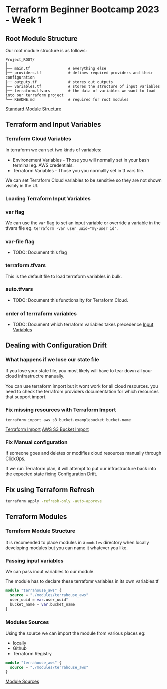 # Terraform Beginner Bootcamp 2023 - Week 1

## Root Module Structure

Our root module structure is as follows:

```
Project_ROOT/
│
├── main.tf                 # everything else
├── providers.tf            # defines required providers and their configuration
├── outputs.tf              # stores out outputs
├── variables.tf            # stores the structure of input variables
├── terraform.tfvars        # the data of variables we want to load into our terraform project
└── README.md               # required for root modules
```


[Standard Module Structure](https://developer.hashicorp.com/terraform/language/modules/develop/structure)

## Terraform and Input Variables

### Terraform Cloud Variables

In terraform we can set two kinds of variables:
- Environement Variables - Those you will normally set in your bash terminal eg. AWS credentials.
- Terraform Variables - Those you you normallly set in tf vars file.

We can set Terraform Cloud variables to be sensitive so they are not shown visibly in the UI.

### Loading Terraform Input Variables

### var flag
We can use the `var` flag to set an input variable or override a variable in the tfvars file eg. `terraform -var user_uuid="my-user_id"`.

### var-file flag

- TODO: Document this flag

### terraform.tfvars

This is the default file to load terraform variables in bulk.

### auto.tfvars

- TODO: Document this functionality for Terraform Cloud.

### order of terrraform variables

- TODO: Document which terraform variables takes precedence
[Input Variables](https://developer.hashicorp.com/terraform/language/values/variables)



## Dealing with Configuration Drift

### What happens if we lose our state file

If you lose your state file, you most likely will have to tear down all your cloud infrastructre manually.

You can use terraform import but it wont work for all cloud resources. you need to check the terrafrom providers documentation for which resources that support import.

### Fix missing resources with Terraform Import

`terraform import aws_s3_bucket.examplebucket bucket-name` 

[Terraform Import](https://developer.hashicorp.com/terraform/cli/import)
[AWS S3 Bucket Import](https://registry.terraform.io/providers/hashicorp/aws/latest/docs/resources/s3_bucket#import)

### Fix Manual configuration

If someone goes and deletes or modifies cloud resources manually through ClickOps.

If we run Terraform plan, it will attempt to put our infrastructure back into the expected state fixing Configuration Drift.

## Fix using Terraform Refresh

 ```sh
 terraform apply -refresh-only -auto-approve
 ```


## Terraform Modules

### Terraform Module Structure

It is recomended to place modules in a `modules` directory when locally developing modules but you can name it whatever you like.
### Passing input variables

We can pass inout variables to our module.

The module has to declare these terrafomr variables in its own variables.tf

```tf
module "terrahouse_aws" {
  source = "./modules/terrahouse_aws"
  user_uuid = var.user_uuid"
  bucket_name = var.bucket_name
}
```

### Modules Sources

Using the source we can import the module from various places eg:
- locally
- Github
- Terraform Registry


```tf
module "terrahouse_aws" {
  source = "./modules/terrahouse_aws"
}

```  

[Module Sources](https://developer.hashicorp.com/terraform/language/modules/sources)
